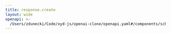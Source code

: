 ```yaml
---
title: response.create
layout: wide
openapi: >-
  /Users/zdunecki/Code/xyd-js/openai-clone/openapi.yaml#/components/schemas/RealtimeClientEventResponseCreate
---
```


